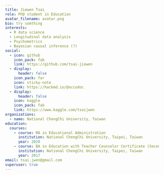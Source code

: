 ```yaml
---
title: Jiewen Tsai
role: PhD student in Education
avatar_filename: avatar.png
bio: try somthing
interests:
  - R data science
  - Longitudinal data analysis
  - Psychometrics
  - Bayesian causal inference (?)
social:
  - icon: github
    icon_pack: fab
    link: https://github.com/tsai-jiewen
  - display:
      header: false
    icon_pack: far
    icon: sticky-note
    link: https://hackmd.io/@nccudoc
  - display:
      header: false
    icon: kaggle
    icon_pack: fab
    link: https://www.kaggle.com/tsaijwen
organizations:
  - name: National ChengChi University, Taiwan
education:
  courses:
    - course: MA in Educational Administration
      institution: National ChengChi University, Taipei, Taiwan
      year: 2020
    - course: BA in Education with Teacher Counselor Certificate (Secondary)
      institution: National ChengChi University, Taipei, Taiwan
      year: 2017
email: tsai.jwen@gmail.com
superuser: true
---
```

